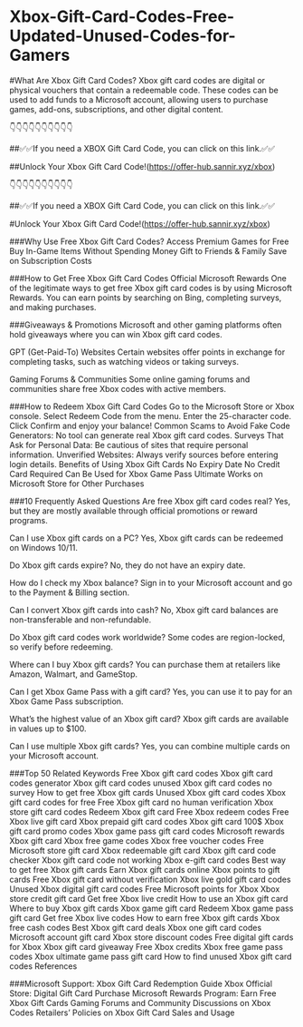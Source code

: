 # Xbox-Gift-Card-Codes-Free-Updated-Unused-Codes-for-Gamers

#What Are Xbox Gift Card Codes?
Xbox gift card codes are digital or physical vouchers that contain a redeemable code. These codes can be used to add funds to a Microsoft account, allowing users to purchase games, add-ons, subscriptions, and other digital content.

👇👇👇👇👇👇👇👇👇👇

##✅✅If you need a XBOX Gift Card Code, you can click on this link.✅✅

##Unlock Your Xbox Gift Card Code!(https://offer-hub.sannir.xyz/xbox)

👇👇👇👇👇👇👇👇👇👇

##✅✅If you need a XBOX Gift Card Code, you can click on this link.✅✅

#Unlock Your Xbox Gift Card Code!(https://offer-hub.sannir.xyz/xbox)

###Why Use Free Xbox Gift Card Codes?
Access Premium Games for Free
Buy In-Game Items Without Spending Money
Gift to Friends & Family
Save on Subscription Costs

###How to Get Free Xbox Gift Card Codes
Official Microsoft Rewards
One of the legitimate ways to get free Xbox gift card codes is by using Microsoft Rewards. You can earn points by searching on Bing, completing surveys, and making purchases.

###Giveaways & Promotions
Microsoft and other gaming platforms often hold giveaways where you can win Xbox gift card codes.

GPT (Get-Paid-To) Websites
Certain websites offer points in exchange for completing tasks, such as watching videos or taking surveys.

Gaming Forums & Communities
Some online gaming forums and communities share free Xbox codes with active members.

###How to Redeem Xbox Gift Card Codes
Go to the Microsoft Store or Xbox console.
Select Redeem Code from the menu.
Enter the 25-character code.
Click Confirm and enjoy your balance!
Common Scams to Avoid
Fake Code Generators: No tool can generate real Xbox gift card codes.
Surveys That Ask for Personal Data: Be cautious of sites that require personal information.
Unverified Websites: Always verify sources before entering login details.
Benefits of Using Xbox Gift Cards
No Expiry Date
No Credit Card Required
Can Be Used for Xbox Game Pass Ultimate
Works on Microsoft Store for Other Purchases

###10 Frequently Asked Questions
Are free Xbox gift card codes real? Yes, but they are mostly available through official promotions or reward programs.

Can I use Xbox gift cards on a PC? Yes, Xbox gift cards can be redeemed on Windows 10/11.

Do Xbox gift cards expire? No, they do not have an expiry date.

How do I check my Xbox balance? Sign in to your Microsoft account and go to the Payment & Billing section.

Can I convert Xbox gift cards into cash? No, Xbox gift card balances are non-transferable and non-refundable.

Do Xbox gift card codes work worldwide? Some codes are region-locked, so verify before redeeming.

Where can I buy Xbox gift cards? You can purchase them at retailers like Amazon, Walmart, and GameStop.

Can I get Xbox Game Pass with a gift card? Yes, you can use it to pay for an Xbox Game Pass subscription.

What’s the highest value of an Xbox gift card? Xbox gift cards are available in values up to $100.

Can I use multiple Xbox gift cards? Yes, you can combine multiple cards on your Microsoft account.

###Top 50 Related Keywords
Free Xbox gift card codes
Xbox gift card codes generator
Xbox gift card codes unused
Xbox gift card codes no survey
How to get free Xbox gift cards
Unused Xbox gift card codes
Xbox gift card codes for free
Free Xbox gift card no human verification
Xbox store gift card codes
Redeem Xbox gift card
Free Xbox redeem codes
Free Xbox live gift card
Xbox prepaid gift card codes
Xbox gift card 100$
Xbox gift card promo codes
Xbox game pass gift card codes
Microsoft rewards Xbox gift card
Xbox free game codes
Xbox free voucher codes
Free Microsoft store gift card
Xbox redeemable gift card
Xbox gift card code checker
Xbox gift card code not working
Xbox e-gift card codes
Best way to get free Xbox gift cards
Earn Xbox gift cards online
Xbox points to gift cards
Free Xbox gift card without verification
Xbox live gold gift card codes
Unused Xbox digital gift card codes
Free Microsoft points for Xbox
Xbox store credit gift card
Get free Xbox live credit
How to use an Xbox gift card
Where to buy Xbox gift cards
Xbox game gift card
Redeem Xbox game pass gift card
Get free Xbox live codes
How to earn free Xbox gift cards
Xbox free cash codes
Best Xbox gift card deals
Xbox one gift card codes
Microsoft account gift card
Xbox store discount codes
Free digital gift cards for Xbox
Xbox gift card giveaway
Free Xbox credits
Xbox free game pass codes
Xbox ultimate game pass gift card
How to find unused Xbox gift card codes
References

###Microsoft Support: Xbox Gift Card Redemption Guide
Xbox Official Store: Digital Gift Card Purchase
Microsoft Rewards Program: Earn Free Xbox Gift Cards
Gaming Forums and Community Discussions on Xbox Codes
Retailers’ Policies on Xbox Gift Card Sales and Usage
